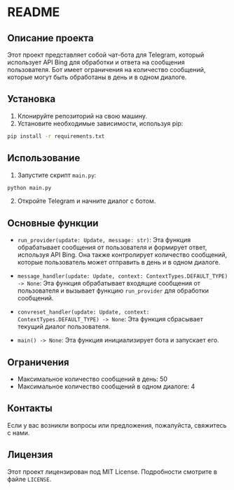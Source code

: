 # README

## Описание проекта

Этот проект представляет собой чат-бота для Telegram, который использует API Bing для обработки и ответа на сообщения пользователя. Бот имеет ограничения на количество сообщений, которые могут быть обработаны в день и в одном диалоге.

## Установка

1. Клонируйте репозиторий на свою машину.
2. Установите необходимые зависимости, используя pip:

```bash
pip install -r requirements.txt
```

## Использование

1. Запустите скрипт `main.py`:

```bash
python main.py
```

2. Откройте Telegram и начните диалог с ботом.

## Основные функции

- `run_provider(update: Update, message: str)`: Эта функция обрабатывает сообщения от пользователя и формирует ответ, используя API Bing. Она также контролирует количество сообщений, которые пользователь может отправить в день и в одном диалоге.

- `message_handler(update: Update, context: ContextTypes.DEFAULT_TYPE) -> None`: Эта функция обрабатывает входящие сообщения от пользователя и вызывает функцию `run_provider` для обработки сообщений.

- `convreset_handler(update: Update, context: ContextTypes.DEFAULT_TYPE) -> None`: Эта функция сбрасывает текущий диалог пользователя.

- `main() -> None`: Эта функция инициализирует бота и запускает его.

## Ограничения

- Максимальное количество сообщений в день: 50
- Максимальное количество сообщений в одном диалоге: 4

## Контакты

Если у вас возникли вопросы или предложения, пожалуйста, свяжитесь с нами.

## Лицензия

Этот проект лицензирован под MIT License. Подробности смотрите в файле `LICENSE`.